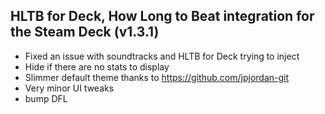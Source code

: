 ## HLTB for Deck, How Long to Beat integration for the Steam Deck (v1.3.1)

- Fixed an issue with soundtracks and HLTB for Deck trying to inject
- Hide if there are no stats to display
- Slimmer default theme thanks to https://github.com/jpjordan-git
- Very minor UI tweaks
- bump DFL